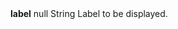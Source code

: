 <tr>
    <td colspan="2"><strong>label</strong></td>
    <td>null</td>
    <td>String</td>
    <td style="text-align: justify;">Label to be displayed.</td>
</tr>
